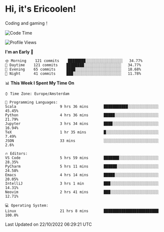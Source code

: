 # Hi, it's Ericoolen!
Coding and gaming！

<!--START_SECTION:waka-->
![Code Time](http://img.shields.io/badge/Code%20Time-468%20hrs%2016%20mins-blue)

![Profile Views](http://img.shields.io/badge/Profile%20Views-6-blue)

**I'm an Early 🐤** 

```text
🌞 Morning    121 commits    ████████░░░░░░░░░░░░░░░░░   34.77% 
🌆 Daytime    121 commits    ████████░░░░░░░░░░░░░░░░░   34.77% 
🌃 Evening    65 commits     ████░░░░░░░░░░░░░░░░░░░░░   18.68% 
🌙 Night      41 commits     ███░░░░░░░░░░░░░░░░░░░░░░   11.78%

```


📊 **This Week I Spent My Time On** 

```text
⌚︎ Time Zone: Europe/Amsterdam

💬 Programming Languages: 
Scala                    9 hrs 36 mins       ███████████░░░░░░░░░░░░░░   45.45% 
Python                   4 hrs 36 mins       █████░░░░░░░░░░░░░░░░░░░░   21.79% 
Jupyter                  3 hrs 34 mins       ████░░░░░░░░░░░░░░░░░░░░░   16.94% 
TeX                      1 hr 35 mins        █░░░░░░░░░░░░░░░░░░░░░░░░   7.49% 
JSON                     33 mins             ░░░░░░░░░░░░░░░░░░░░░░░░░   2.6%

🔥 Editors: 
VS Code                  5 hrs 59 mins       ███████░░░░░░░░░░░░░░░░░░   28.35% 
PyCharm                  5 hrs 11 mins       ██████░░░░░░░░░░░░░░░░░░░   24.58% 
Emacs                    4 hrs 14 mins       █████░░░░░░░░░░░░░░░░░░░░   20.05% 
IntelliJ                 3 hrs 1 min         ███░░░░░░░░░░░░░░░░░░░░░░   14.31% 
Neovim                   2 hrs 41 mins       ███░░░░░░░░░░░░░░░░░░░░░░   12.71%

💻 Operating System: 
Linux                    21 hrs 8 mins       █████████████████████████   100.0%

```


 Last Updated on 22/10/2022 06:29:21 UTC
<!--END_SECTION:waka-->

